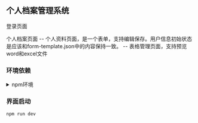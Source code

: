 ## 个人档案管理系统

登录页面

个人档案页面
-- 个人资料页面，是一个表单，支持编辑保存。用户信息初始状态是应该和form-template.json中的内容保持一致。
-- 表格管理页面，支持预览word和excel文件


### 环境依赖

<details>
<summary>npm环境</summary>

**用法示例：**
```bash
cd web
npm install
npx shadcn-ui@latest init
npx shadcn@latest init
```
</details>

### 界面启动

```
npm run dev
```

